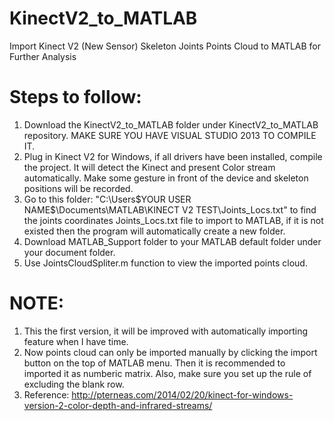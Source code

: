 # KinectV2_to_MATLAB
Import Kinect V2 (New Sensor) Skeleton Joints Points Cloud to MATLAB for Further Analysis
# Steps to follow:
1. Download the KinectV2_to_MATLAB folder under KinectV2_to_MATLAB repository. MAKE SURE YOU HAVE VISUAL STUDIO 2013 TO COMPILE IT.
2. Plug in Kinect V2 for Windows, if all drivers have been installed, compile the project. It will detect the Kinect and present Color stream automatically. Make some gesture in front of the device and skeleton positions will be recorded.
3. Go to this folder: "C:\Users\$YOUR USER NAME$\Documents\MATLAB\KINECT V2 TEST\Joints_Locs.txt" to find the joints coordinates Joints_Locs.txt file to import to MATLAB, if it is not existed then the program will automatically create a new folder.
4. Download MATLAB_Support folder to your MATLAB default folder under your document folder.
5. Use JointsCloudSpliter.m function to view the imported points cloud.

# NOTE: 
1. This the first version, it will be improved with automatically importing feature when I have time. 
2. Now points cloud can only be imported manually by clicking the import button on the top of MATLAB menu. Then it is recommended to imported it as numberic matrix. Also, make sure you set up the rule of excluding the blank row.
3. Reference: http://pterneas.com/2014/02/20/kinect-for-windows-version-2-color-depth-and-infrared-streams/
